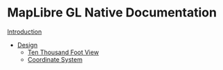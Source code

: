 # MapLibre GL Native Documentation

[Introduction](./introduction.md)

- [Design](./design/README.md)
    - [Ten Thousand Foot View](design/ten-thousand-foot-view.md)
    - [Coordinate System](design/coordinate-system.md)